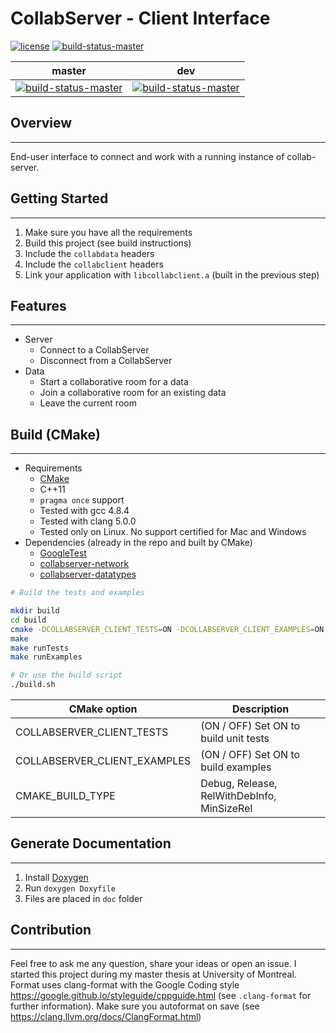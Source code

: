 # CollabServer - Client Interface

[![license](https://img.shields.io/badge/license-LGPLv3.0-blue.svg)](https://github.com/CollabServer/collabserver-client/blob/master/LICENSE.txt)
[![build-status-master](https://travis-ci.org/CollabServer/collabserver-client.svg?branch=master)](https://travis-ci.org/CollabServer/collabserver-client)

| master | dev |
| :-----: | :----: |
| [![build-status-master](https://travis-ci.org/CollabServer/collabserver-client.svg?branch=master)](https://travis-ci.org/CollabServer/collabserver-client) | [![build-status-master](https://travis-ci.org/CollabServer/collabserver-client.svg?branch=dev)](https://travis-ci.org/CollabServer/collabserver-client) |

## Overview

---

End-user interface to connect and work with a running instance of collab-server.

## Getting Started

---

1. Make sure you have all the requirements
1. Build this project (see build instructions)
1. Include the `collabdata` headers
1. Include the `collabclient` headers
1. Link your application with `libcollabclient.a` (built in the previous step)

## Features

---

- Server
  - Connect to a CollabServer
  - Disconnect from a CollabServer
- Data
  - Start a collaborative room for a data
  - Join a collaborative room for an existing data
  - Leave the current room

## Build (CMake)

---

- Requirements
  - [CMake](https://cmake.org/)
  - C++11
  - `pragma once` support
  - Tested with gcc 4.8.4
  - Tested with clang 5.0.0
  - Tested only on Linux. No support certified for Mac and Windows
- Dependencies (already in the repo and built by CMake)
  - [GoogleTest](https://github.com/google/googletest)
  - [collabserver-network](https://github.com/CollabServer/collabserver-network)
  - [collabserver-datatypes](https://github.com/CollabServer/collabserver-datatypes)

```bash
# Build the tests and examples

mkdir build
cd build
cmake -DCOLLABSERVER_CLIENT_TESTS=ON -DCOLLABSERVER_CLIENT_EXAMPLES=ON ..
make
make runTests
make runExamples

# Or use the build script
./build.sh
```

| CMake option | Description |
| --- | --- |
| COLLABSERVER_CLIENT_TESTS | (ON / OFF) Set ON to build unit tests |
| COLLABSERVER_CLIENT_EXAMPLES | (ON / OFF) Set ON to build examples |
| CMAKE_BUILD_TYPE | Debug, Release, RelWithDebInfo, MinSizeRel |

## Generate Documentation

---

1. Install [Doxygen](https://www.stack.nl/~dimitri/doxygen/)
1. Run `doxygen Doxyfile`
1. Files are placed in `doc` folder

## Contribution

---

Feel free to ask me any question, share your ideas or open an issue.
I started this project during my master thesis at University of Montreal.
Format uses clang-format with the Google Coding style <https://google.github.io/styleguide/cppguide.html> (see `.clang-format` for further information).
Make sure you autoformat on save (see <https://clang.llvm.org/docs/ClangFormat.html>)
